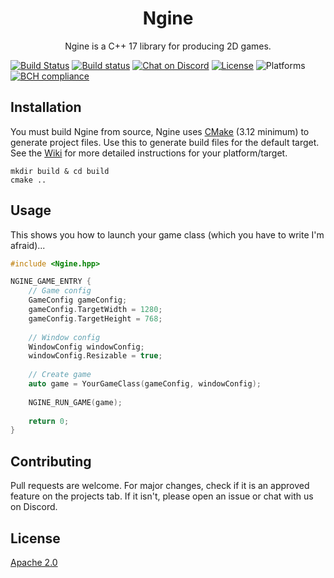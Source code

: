 <h1 align="center">Ngine</h1>

<p align="center">
Ngine is a C++ 17 library for producing 2D games.

[![Build Status](https://travis-ci.org/NerdThings/Ngine.svg?branch=master)](https://travis-ci.org/NerdThings/Ngine)
[![Build status](https://ci.appveyor.com/api/projects/status/b02ab82sngs1m7ri/branch/master?svg=true)](https://ci.appveyor.com/project/Rover656/ngine/branch/master)
[![Chat on Discord](https://img.shields.io/discord/452810843852374016.svg?logo=discord)](https://discord.nerdthings.co.uk)
[![License](https://img.shields.io/badge/license-Apache%202-blue.svg)](https://github.com/NerdThings/Ngine/blob/master/LICENSE)
![Platforms](https://img.shields.io/badge/platforms-Windows%20%7C%20Mac%20OS%20X%20%7C%20Linux-brightgreen.svg)
[![BCH compliance](https://bettercodehub.com/edge/badge/NerdThings/Ngine?branch=master)](https://bettercodehub.com/)
</p>

## Installation

You must build Ngine from source, Ngine uses [CMake](https://cmake.org/download/) (3.12 minimum) to generate project files. Use this to generate build files for the default target. See the [Wiki](https://github.com/NerdThings/Ngine/wiki/) for more detailed instructions for your platform/target.

```
mkdir build & cd build
cmake ..
```

## Usage

This shows you how to launch your game class (which you have to write I'm afraid)...

```c++
#include <Ngine.hpp>

NGINE_GAME_ENTRY {
    // Game config
    GameConfig gameConfig;
    gameConfig.TargetWidth = 1280;
    gameConfig.TargetHeight = 768;
    
    // Window config
    WindowConfig windowConfig;
    windowConfig.Resizable = true;
    
    // Create game
    auto game = YourGameClass(gameConfig, windowConfig);
    
    NGINE_RUN_GAME(game);
    
    return 0;
}
```

## Contributing
Pull requests are welcome. For major changes, check if it is an approved feature on the projects tab. If it isn't, please open an issue or chat with us on Discord.

## License
[Apache 2.0](https://choosealicense.com/licenses/apache-2.0/)
